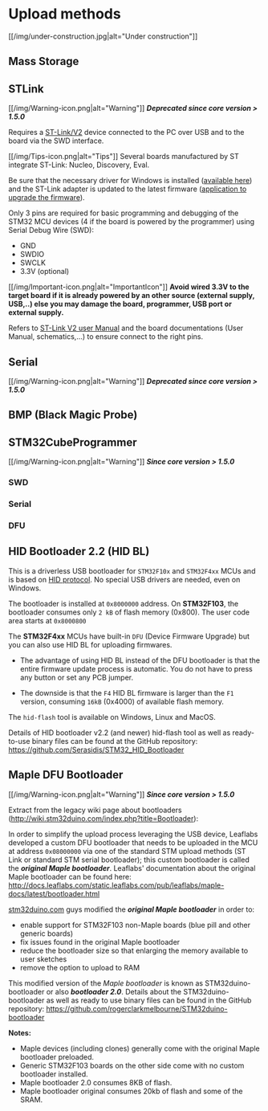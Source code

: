 # Upload methods

[[/img/under-construction.jpg|alt="Under construction"]]

## Mass Storage

## STLink
[[/img/Warning-icon.png|alt="Warning"]] _**Deprecated since core version > 1.5.0**_

Requires a [ST-Link/V2](https://www.st.com/content/st_com/en/products/development-tools/hardware-development-tools/hardware-development-tools-for-stm32/st-link-v2.html) device connected to the PC over USB and to the board via the SWD interface.

[[/img/Tips-icon.png|alt="Tips"]]  Several boards manufactured by ST integrate ST-Link: Nucleo, Discovery, Eval.

Be sure that the necessary driver for Windows is installed ([available here](https://www.st.com/en/development-tools/stsw-link009.html)) and the ST-Link adapter is updated to the latest firmware ([application to upgrade the firmware](https://www.st.com/content/st_com/en/products/development-tools/software-development-tools/stm32-software-development-tools/stm32-programmers/stsw-link007.html)).

Only 3 pins are required for basic programming and debugging of the STM32 MCU devices (4 if the board is powered by the programmer) using Serial Debug Wire (SWD):

* GND
* SWDIO
* SWCLK
* 3.3V (optional)

[[/img/Important-icon.png|alt="ImportantIcon"]] **Avoid wired 3.3V to the target board if it is already powered by an other source (external supply, USB,..) else you may damage the board, programmer, USB port or external supply.**

Refers to [ST-Link V2 user Manual](https://www.st.com/resource/en/user_manual/dm00026748.pdf) and the board documentations (User Manual, schematics,...) to ensure connect to the right pins.

## Serial
[[/img/Warning-icon.png|alt="Warning"]] _**Deprecated since core version > 1.5.0**_

## BMP (Black Magic Probe)

## STM32CubeProgrammer
[[/img/Warning-icon.png|alt="Warning"]] _**Since core version > 1.5.0**_

### SWD

### Serial

### DFU

## HID Bootloader 2.2 (HID BL)
This is a driverless USB bootloader for `STM32F10x` and `STM32F4xx` MCUs and is based on [HID protocol](https://en.wikipedia.org/wiki/Human_interface_device). No special USB drivers are needed, even on Windows.


The bootloader is installed at `0x8000000` address.
On **STM32F103**, the bootloader consumes only `2 kB` of flash memory (0x800). 
The user code area starts at `0x8000800`

The **STM32F4xx** MCUs have built-in `DFU` (Device Firmware Upgrade) but you can also use HID BL for uploading firmwares.

* The advantage of using HID BL instead of the DFU bootloader is that the entire firmware update process is automatic. You do not have to press any button or set any PCB jumper. 

* The downside is that the `F4` HID BL firmware is larger than the `F1` version, consuming `16kB` (0x4000) of available flash memory.

The `hid-flash` tool is available on Windows, Linux and MacOS.

Details of HID bootloader v2.2 (and newer) hid-flash tool as well as ready-to-use binary files can be found at the GitHub repository: https://github.com/Serasidis/STM32_HID_Bootloader

## Maple DFU Bootloader
[[/img/Warning-icon.png|alt="Warning"]] _**Since core version > 1.5.0**_

Extract from the legacy wiki page about bootloaders (http://wiki.stm32duino.com/index.php?title=Bootloader):

In order to simplify the upload process leveraging the USB device, Leaflabs developed a custom DFU bootloader that needs to be uploaded in the MCU at address `0x08000000` via one of the standard STM upload methods (ST Link or standard STM serial bootloader); this custom bootloader is called the **_original Maple bootloader_**.
Leaflabs' documentation about the original Maple bootloader can be found here: 
http://docs.leaflabs.com/static.leaflabs.com/pub/leaflabs/maple-docs/latest/bootloader.html

[stm32duino.com](http://stm32duino.com/) guys modified the **_original Maple bootloader_** in order to:
 * enable support for STM32F103 non-Maple boards (blue pill and other generic boards)
 * fix issues found in the original Maple bootloader
 * reduce the bootloader size so that enlarging the memory available to user sketches
 * remove the option to upload to RAM

This modified version of the _Maple bootloader_ is known as STM32duino-bootloader or also **_bootloader 2.0_**.
Details about the STM32duino-bootloader as well as ready to use binary files can be found in the GitHub repository: https://github.com/rogerclarkmelbourne/STM32duino-bootloader

**Notes:**
 * Maple devices (including clones) generally come with the original Maple bootloader preloaded.
 * Generic STM32F103 boards on the other side come with no custom bootloader installed.
 * Maple bootloader 2.0 consumes 8KB of flash.
 * Maple bootloader original consumes 20kb of flash and some of the SRAM.

